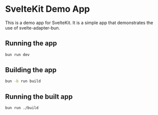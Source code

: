 # SvelteKit Demo App

This is a demo app for SvelteKit. It is a simple app that demonstrates the use of svelte-adapter-bun.

## Running the app

```sh
bun run dev
```

## Building the app

```sh
bun -b run build
```

## Running the built app

```sh
bun run ./build
```

